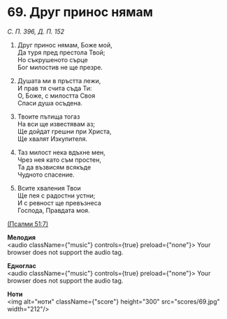 # 69. Друг принос нямам  

*С. П. 396, Д. П. 152*  

1. Друг принос нямам, Боже мой,  
Да туря пред престола Твой;  
Но съкрушеното сърце  
Бог милостив не ще презре.  

2. Душата ми в пръстта лежи,  
И прав тя счита съда Ти:  
О, Боже, с милостта Своя  
Спаси душа осъдена.  

3. Твоите пътища тогаз  
На вси ще известявам аз;  
Ще дойдат грешни при Христа,  
Ще хвалят Изкупителя.  

4. Таз милост нека вдъхне мен,  
Чрез нея като съм простен,  
Та да възвисям всякъде  
Чудното спасение.  

5. Всите хваления Твои  
Ще пея с радостни устни;  
И с ревност ще превъзнеса  
Господа, Правдата моя.  

[(Псалми 51:7)](http://biblia.bg/index.php?k=19&g=51&s=7)  

__Мелодия__  
<audio className={"music"} controls={true} preload={"none"}><source src="mp3/69.mp3" type="audio/mpeg"/>
Your browser does not support the audio tag.
</audio>  

__Едноглас__  
<audio className={"music"} controls={true} preload={"none"}><source src="transp/69.mp3" type="audio/mpeg"/>
Your browser does not support the audio tag.
</audio>  

__Ноти__  
<img alt="ноти" className={"score"} height="300" src="scores/69.jpg" width="212"/>
